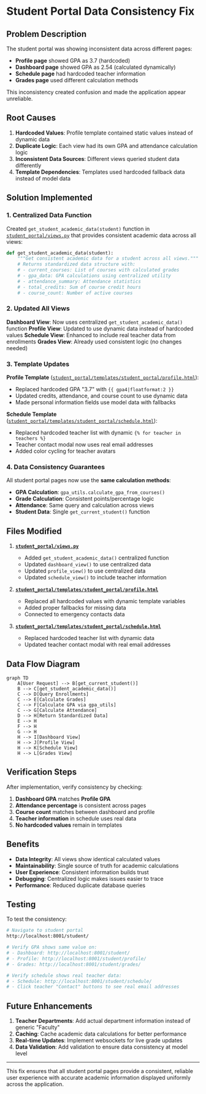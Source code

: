 # Student Portal Data Consistency Fix

## Problem Description

The student portal was showing inconsistent data across different pages:
- **Profile page** showed GPA as 3.7 (hardcoded)
- **Dashboard page** showed GPA as 2.54 (calculated dynamically)
- **Schedule page** had hardcoded teacher information
- **Grades page** used different calculation methods

This inconsistency created confusion and made the application appear unreliable.

## Root Causes

1. **Hardcoded Values**: Profile template contained static values instead of dynamic data
2. **Duplicate Logic**: Each view had its own GPA and attendance calculation logic
3. **Inconsistent Data Sources**: Different views queried student data differently
4. **Template Dependencies**: Templates used hardcoded fallback data instead of model data

## Solution Implemented

### 1. Centralized Data Function

Created `get_student_academic_data(student)` function in [`student_portal/views.py`](file:///Users/abdurrahmanmirza/Gauntlet%20Projects/Schooldriver-ModernVersion/schooldriver-modern/student_portal/views.py) that provides consistent academic data across all views:

```python
def get_student_academic_data(student):
    """Get consistent academic data for a student across all views."""
    # Returns standardized data structure with:
    # - current_courses: List of courses with calculated grades
    # - gpa_data: GPA calculations using centralized utility
    # - attendance_summary: Attendance statistics
    # - total_credits: Sum of course credit hours
    # - course_count: Number of active courses
```

### 2. Updated All Views

**Dashboard View**: Now uses centralized `get_student_academic_data()` function
**Profile View**: Updated to use dynamic data instead of hardcoded values
**Schedule View**: Enhanced to include real teacher data from enrollments
**Grades View**: Already used consistent logic (no changes needed)

### 3. Template Updates

**Profile Template** ([`student_portal/templates/student_portal/profile.html`](file:///Users/abdurrahmanmirza/Gauntlet%20Projects/Schooldriver-ModernVersion/schooldriver-modern/student_portal/templates/student_portal/profile.html)):
- Replaced hardcoded GPA "3.7" with `{{ gpa4|floatformat:2 }}`
- Updated credits, attendance, and course count to use dynamic data
- Made personal information fields use model data with fallbacks

**Schedule Template** ([`student_portal/templates/student_portal/schedule.html`](file:///Users/abdurrahmanmirza/Gauntlet%20Projects/Schooldriver-ModernVersion/schooldriver-modern/student_portal/templates/student_portal/schedule.html)):
- Replaced hardcoded teacher list with dynamic `{% for teacher in teachers %}`
- Teacher contact modal now uses real email addresses
- Added color cycling for teacher avatars

### 4. Data Consistency Guarantees

All student portal pages now use the **same calculation methods**:
- **GPA Calculation**: `gpa_utils.calculate_gpa_from_courses()`
- **Grade Calculation**: Consistent points/percentage logic
- **Attendance**: Same query and calculation across views
- **Student Data**: Single `get_current_student()` function

## Files Modified

1. **[`student_portal/views.py`](file:///Users/abdurrahmanmirza/Gauntlet%20Projects/Schooldriver-ModernVersion/schooldriver-modern/student_portal/views.py)**
   - Added `get_student_academic_data()` centralized function
   - Updated `dashboard_view()` to use centralized data
   - Updated `profile_view()` to use centralized data
   - Updated `schedule_view()` to include teacher information

2. **[`student_portal/templates/student_portal/profile.html`](file:///Users/abdurrahmanmirza/Gauntlet%20Projects/Schooldriver-ModernVersion/schooldriver-modern/student_portal/templates/student_portal/profile.html)**
   - Replaced all hardcoded values with dynamic template variables
   - Added proper fallbacks for missing data
   - Connected to emergency contacts data

3. **[`student_portal/templates/student_portal/schedule.html`](file:///Users/abdurrahmanmirza/Gauntlet%20Projects/Schooldriver-ModernVersion/schooldriver-modern/student_portal/templates/student_portal/schedule.html)**
   - Replaced hardcoded teacher list with dynamic data
   - Updated teacher contact modal with real email addresses

## Data Flow Diagram

```mermaid
graph TD
    A[User Request] --> B[get_current_student()]
    B --> C[get_student_academic_data()]
    C --> D[Query Enrollments]
    C --> E[Calculate Grades]
    C --> F[Calculate GPA via gpa_utils]
    C --> G[Calculate Attendance]
    D --> H[Return Standardized Data]
    E --> H
    F --> H
    G --> H
    H --> I[Dashboard View]
    H --> J[Profile View]
    H --> K[Schedule View]
    H --> L[Grades View]
```

## Verification Steps

After implementation, verify consistency by checking:

1. **Dashboard GPA** matches **Profile GPA**
2. **Attendance percentage** is consistent across pages
3. **Course count** matches between dashboard and profile
4. **Teacher information** in schedule uses real data
5. **No hardcoded values** remain in templates

## Benefits

- **Data Integrity**: All views show identical calculated values
- **Maintainability**: Single source of truth for academic calculations
- **User Experience**: Consistent information builds trust
- **Debugging**: Centralized logic makes issues easier to trace
- **Performance**: Reduced duplicate database queries

## Testing

To test the consistency:

```bash
# Navigate to student portal
http://localhost:8001/student/

# Verify GPA shows same value on:
# - Dashboard: http://localhost:8001/student/
# - Profile: http://localhost:8001/student/profile/
# - Grades: http://localhost:8001/student/grades/

# Verify schedule shows real teacher data:
# - Schedule: http://localhost:8001/student/schedule/
# - Click teacher "Contact" buttons to see real email addresses
```

## Future Enhancements

1. **Teacher Departments**: Add actual department information instead of generic "Faculty"
2. **Caching**: Cache academic data calculations for better performance
3. **Real-time Updates**: Implement websockets for live grade updates
4. **Data Validation**: Add validation to ensure data consistency at model level

---

This fix ensures that all student portal pages provide a consistent, reliable user experience with accurate academic information displayed uniformly across the application.
